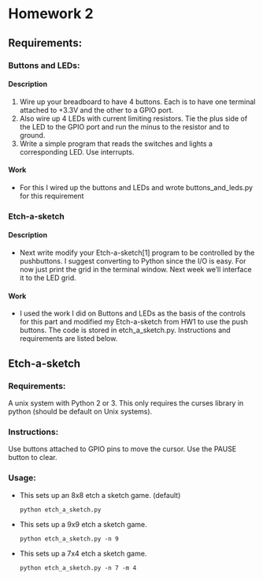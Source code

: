 # Homework 2

## Requirements:
### Buttons and LEDs:
#### Description
1. Wire up your breadboard to have 4 buttons.  Each is to have one terminal attached to +3.3V and the other to a GPIO port.
2. Also wire up 4 LEDs with current limiting resistors. Tie the plus side of the LED to the GPIO port and run the minus to the resistor and to ground. 
3. Write a simple program that reads the switches and lights a corresponding LED. Use interrupts.
#### Work
- For this I wired up the buttons and LEDs and wrote buttons_and_leds.py for this requirement
### Etch-a-sketch
#### Description
- Next write modify your Etch-a-sketch[1] program to be controlled by the pushbuttons.  I suggest converting to Python since the I/O is easy. For now just print the grid in the terminal window.  Next week we’ll interface it to the LED grid.
#### Work
- I used the work I did on Buttons and LEDs as the basis of the controls for this part and modified my Etch-a-sketch from HW1 to use the push buttons. The code is stored in etch_a_sketch.py. Instructions and requirements are listed below.


## Etch-a-sketch

### Requirements:
A unix system with Python 2 or 3. This only requires the curses library in python (should be default on Unix systems).

### Instructions:
Use buttons attached to GPIO pins to move the cursor. Use the PAUSE button to clear.

### Usage:

- This sets up an 8x8 etch a sketch game. (default)

    `python etch_a_sketch.py`

- This sets up a 9x9 etch a sketch game.

    `python etch_a_sketch.py -n 9`

- This sets up a 7x4 etch a sketch game.

    `python etch_a_sketch.py -n 7 -m 4`
